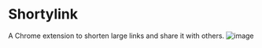 # Shortylink
A Chrome extension to shorten large links and share it with others.
![image](https://github.com/singhcodes26/ShortyLink/assets/88542318/850695ec-8d5d-49a7-8b02-3e5b882e5b8a)
